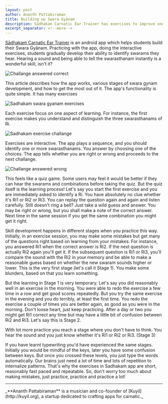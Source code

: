 ```yaml
---
layout: post
author: Ananth Pattabiraman
title: Building up Swara Gyānam
description: Sādhakam Carnatic Ear Trainer has exercises to improve one's swara gyanam. This post describes various stages of aquiring swara gyanam using the app.
excerpt_separator: <!--more-->
---
```


<script type="application/ld+json">
{
	"@context": "http://schema.org/",
	"@type": "MobileApplication",
	"name": "Sādhakam Carnatic Ear Trainer",
	"url": "https://play.google.com/store/apps/details?id=org.kuyil.sadhakam",
	"applicationCategory": "Education",
	"operatingSystem": "Android",
   	"screenshot": [
                 { "url": "{{ site.url }}/images/sadhakam-exercises.png" },
                 { "url": "{{ site.url }}/images/sadhakam-challange.png" },
                 { "url": "{{ site.url }}/images/sadhakam-answer-correct.png" },
                 { "url": "{{ site.url }}/images/sadhakam-answer-wrong.png" } 
	]
}
</script>


[Sādhakam Carnatic Ear Trainer](https://play.google.com/store/apps/details?id=org.kuyil.sadhakam) is an android app which helps students build their Swara Gyānam. Practicing with the app, doing the interactive exercises, students gradually develop their ability to identify swarams they hear. Hearing a sound and being able to tell the swarasthanam instantly is a wonderful skill, isn't it? 

<img class="img-responsive" alt="Challange answered correct" src="{{ site.url }}/images/sadhakam-answer-correct.png" />

<p>This article describes how the app works, various stages of swara gynam development, and how to get the most out of it. <!--more--> The app's functionality is quite simple. It has many exercises</p>
<img class="img-responsive" alt="Sadhakam swara gyanam exercises" src="{{ site.url }}/images/sadhakam-exercises.png" />

<p>Each exercise focus on one aspect of learning. For instance, the first exercise makes you understand and distinguish the three swarasthanams of Ri.</p>
<img class="img-responsive" alt="Sadhakam exercise challange" src="{{ site.url }}/images/sadhakam-challange.png" />

<p>Exercises are interactive. The app plays a sequence, and you should identify one or more swarasthanams. You answer by choosing one of the choices. The app tells whether you are right or wrong and proceeds to the next challange.</p>
<img class="img-responsive" alt="Challange answered wrong" src="{{ site.url }}/images/sadhakam-answer-wrong.png" />


This feels like a quiz game. Some users may feel it would be better if they can hear the swarams and combinations before taking the quiz. But the quiz itself is the learning process! Let's say you start the first exercise and you are immediately asked to identify a Ri. You have absolutely no clue whether it's Ri1 or Ri2 or Ri3. You can replay the question again and again and listen carefully. Still doesn't ring a bell? Just take a wild guess and answer. You may be right or wrong, but you shall make a note of the correct answer. Next time in the same session if you get the same combination you might get it right.

Skill development happens in different stages when you practice this way. Initially, in an exercise session, you may make some mistakes but get many of the questions right based on learning from your mistakes. For instance, you answered Ri1 when the correct answer is Ri2. If the next question is actually Ri2 again you'll get it. If the subsequent question is Ri1 or Ri3, you'll compare the sound with the Ri2 in your memory and be able to make a reasonable guess based on whether the new swaram sounds higher or lower. This is the very first stage (let's call it Stage 1). You make some blunders, based on that you learn something.

But the learning in Stage 1 is very temporary. Let's say you did reasonably well in an exercise in the morning. You were able to redo the exercise a few time in a row and get good scores repeatedly. But you try the same exercise in the evening and you do terribly, at least the first time. You redo the exercise a couple of times you are better again, as good as you were in the morning. Don't loose heart, just keep practicing. After a day or two you might get Ri1 correct any time but may have a little bit of confusion between Ri2 and Ri3. Let's say this is Stage 2.

With lot more practice you reach a stage where you don't have to think. You hear the sound and you just know whether it's Ri1 or Ri2 or Ri3. (Stage 3)

If you have learnt typewriting you'd have experienced the same stages. Initially you would be mindful of the keys, later you have some confusion between keys. But once you crossed these levels, you just type the words automatically.
Our brains just need a lot of time and lots of repetition to internalize patterns. That's why the exercises in Sadhakam app are short, reasonably fast paced and repeatable. So, don't worry too much about making mistakes, just practice, practice and practice a lot!

<hr />
_**Ananth Pattabiraman** is a musician and co-founder of [Kuyil](http://kuyil.org), a startup dedicated to crafting apps for carnatic._
